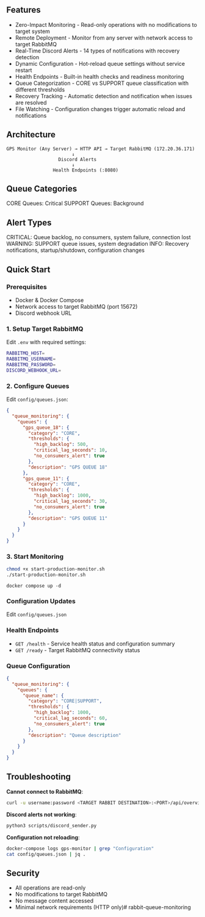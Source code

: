 ## Features

- Zero-Impact Monitoring - Read-only operations with no modifications to target system
- Remote Deployment - Monitor from any server with network access to target RabbitMQ
- Real-Time Discord Alerts - 14 types of notifications with recovery detection
- Dynamic Configuration - Hot-reload queue settings without service restart
- Health Endpoints - Built-in health checks and readiness monitoring
- Queue Categorization - CORE vs SUPPORT queue classification with different thresholds
- Recovery Tracking - Automatic detection and notification when issues are resolved
- File Watching - Configuration changes trigger automatic reload and notifications

## Architecture

```
GPS Monitor (Any Server) → HTTP API → Target RabbitMQ (172.20.36.171)
                        ↓
                   Discord Alerts
                        ↓
                 Health Endpoints (:8080)
```

## Queue Categories

CORE Queues: Critical
SUPPORT Queues: Background

## Alert Types

CRITICAL: Queue backlog, no consumers, system failure, connection lost
WARNING: SUPPORT queue issues, system degradation
INFO: Recovery notifications, startup/shutdown, configuration changes

## Quick Start

### Prerequisites

- Docker & Docker Compose
- Network access to target RabbitMQ (port 15672)
- Discord webhook URL

### 1. Setup Target RabbitMQ

Edit `.env` with required settings:

```bash
RABBITMQ_HOST= 
RABBITMQ_USERNAME=
RABBITMQ_PASSWORD=
DISCORD_WEBHOOK_URL=
```

### 2. Configure Queues

Edit `config/queues.json`:

```json
{
  "queue_monitoring": {
    "queues": {
      "gps_queue_18": {
        "category": "CORE",
        "thresholds": {
          "high_backlog": 500,
          "critical_lag_seconds": 10,
          "no_consumers_alert": true
        },
        "description": "GPS QUEUE 18"
      },
      "gps_queue_11": {
        "category": "CORE",
        "thresholds": {
          "high_backlog": 1000,
          "critical_lag_seconds": 30,
          "no_consumers_alert": true
        },
        "description": "GPS QUEUE 11"
      }
    }
  }
}
```

### 3. Start Monitoring

```bash
chmod +x start-production-monitor.sh
./start-production-monitor.sh
```

```
docker compose up -d
```

### Configuration Updates

Edit `config/queues.json` 

### Health Endpoints

- `GET /health` - Service health status and configuration summary
- `GET /ready` - Target RabbitMQ connectivity status


### Queue Configuration

```json
{
  "queue_monitoring": {
    "queues": {
      "queue_name": {
        "category": "CORE|SUPPORT",
        "thresholds": {
          "high_backlog": 1000,
          "critical_lag_seconds": 60,
          "no_consumers_alert": true
        },
        "description": "Queue description"
      }
    }
  }
}
```

## Troubleshooting

**Cannot connect to RabbitMQ**:
```bash
curl -u username:password <TARGET RABBIT DESTINATION>:<PORT>/api/overview
```

**Discord alerts not working**:
```bash
python3 scripts/discord_sender.py
```

**Configuration not reloading**:
```bash
docker-compose logs gps-monitor | grep "Configuration"
cat config/queues.json | jq .
```

## Security

- All operations are read-only
- No modifications to target RabbitMQ
- No message content accessed
- Minimal network requirements (HTTP only)# rabbit-queue-monitoring
